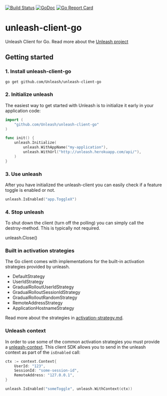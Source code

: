 [![Build Status](https://travis-ci.org/Unleash/unleash-client-go.svg?branch=master)](https://travis-ci.org/Unleash/unleash-client-go) [![GoDoc](https://godoc.org/github.com/Unleash/unleash-client-go?status.svg)](https://godoc.org/github.com/Unleash/unleash-client-go) [![Go Report Card](https://goreportcard.com/badge/github.com/Unleash/unleash-client-go)](https://goreportcard.com/report/github.com/Unleash/unleash-client-go)

# unleash-client-go
Unleash Client for Go.  Read more about the [Unleash project](https://github.com/finn-no/unleash) 


## Getting started

### 1. Install unleash-client-go

```bash
go get github.com/Unleash/unleash-client-go
```

### 2. Initialize unleash

The easiest way to get started with Unleash is to initialize it early in your application code:

```go
import (
	"github.com/Unleash/unleash-client-go"
)

func init() {
	unleash.Initialize(
		unleash.WithAppName("my-application"),
		unleash.WithUrl("http://unleash.herokuapp.com/api/"),
	)
}
```

### 3. Use unleash

After you have initialized the unleash-client you can easily check if a feature
toggle is enabled or not.

```go
unleash.IsEnabled("app.ToggleX")
```

### 4. Stop unleash

To shut down the client (turn off the polling) you can simply call the
destroy-method. This is typically not required.

unleash.Close()

### Built in activation strategies
The Go client comes with implementations for the built-in activation strategies 
provided by unleash. 

- DefaultStrategy
- UserIdStrategy
- GradualRolloutUserIdStrategy
- GradualRolloutSessionIdStrategy
- GradualRolloutRandomStrategy
- RemoteAddressStrategy
- ApplicationHostnameStrategy

Read more about the strategies in [activation-strategy.md](https://github.com/Unleash/unleash/blob/master/docs/activation-strategies.md).

### Unleash context

In order to use some of the common activation strategies you must provide a 
[unleash-context](https://github.com/Unleash/unleash/blob/master/docs/unleash-context.md).
This client SDK allows you to send in the unleash context as part of the `isEnabled` call:

```go
ctx := context.Context{
    UserId: "123",
    SessionId: "some-session-id",
    RemoteAddress: "127.0.0.1",
}

unleash.IsEnabled("someToggle", unleash.WithContext(ctx))
```
